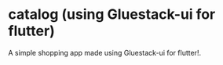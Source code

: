 # catalog (using Gluestack-ui for flutter)

A simple shopping app made using Gluestack-ui for flutter!.
